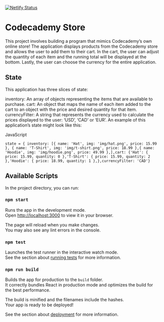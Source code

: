 [![Netlify Status](https://api.netlify.com/api/v1/badges/791de1d0-ad68-491c-bb5d-761ee0ec162b/deploy-status)](https://app.netlify.com/sites/badacorp-codecademy-store/deploys)

# Codecademy Store

This project involves building a program that mimics Codecademy’s own online store! The application displays products from the Codecademy store and allows the user to add them to their cart. In the cart, the user can adjust the quantity of each item and the running total will be displayed at the bottom. Lastly, the user can choose the currency for the entire application.

## State
This application has three slices of state:

inventory: An array of objects representing the items that are available to purchase.
cart: An object that maps the name of each item added to the cart to an object with the price and desired quantity for that item.
currencyFilter: A string that represents the currency used to calculate the prices displayed to the user: ‘USD’, ‘CAD’ or ‘EUR’.
An example of this application’s state might look like this:

JavaScript

```state = { inventory: [{ name: 'Hat', img: 'img/hat.png', price: 15.99 }, { name: 'T-Shirt', img: 'img/t-shirt.png', price: 18.99 },{ name: 'Hoodie', img: 'img/hoodie.png', price: 49.99 },],cart: {'Hat': { price: 15.99, quantity: 0 },'T-Shirt': { price: 15.99, quantity: 2 },'Hoodie': { price: 18.99, quantity: 1 },},currencyFilter: 'CAD'} ```

## Available Scripts

In the project directory, you can run:

### `npm start`

Runs the app in the development mode.\
Open [http://localhost:3000](http://localhost:3000) to view it in your browser.

The page will reload when you make changes.\
You may also see any lint errors in the console.

### `npm test`

Launches the test runner in the interactive watch mode.\
See the section about [running tests](https://facebook.github.io/create-react-app/docs/running-tests) for more information.

### `npm run build`

Builds the app for production to the `build` folder.\
It correctly bundles React in production mode and optimizes the build for the best performance.

The build is minified and the filenames include the hashes.\
Your app is ready to be deployed!

See the section about [deployment](https://facebook.github.io/create-react-app/docs/deployment) for more information.

